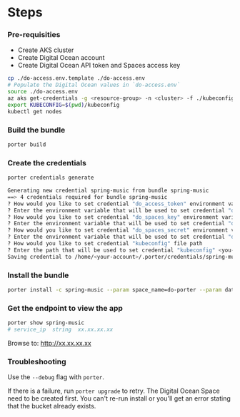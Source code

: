 Steps
=====

### Pre-requisities

* Create AKS cluster
* Create Digital Ocean account
* Create Digital Ocean API token and Spaces access key

```sh
cp ./do-access.env.template ./do-access.env
# Populate the Digital Ocean values in `do-access.env`
source ./do-access.env
az aks get-credentials -g <resource-group> -n <cluster> -f ./kubeconfig
export KUBECONFIG=$(pwd)/kubeconfig
kubectl get nodes
```

### Build the bundle

```sh
porter build
```

### Create the credentials

```sh
porter credentials generate

Generating new credential spring-music from bundle spring-music
==> 4 credentials required for bundle spring-music
? How would you like to set credential "do_access_token" environment variable
? Enter the environment variable that will be used to set credential "do_access_token" DO_ACCESS_KEY
? How would you like to set credential "do_spaces_key" environment variable
? Enter the environment variable that will be used to set credential "do_spaces_key" DO_SPACES_KEY
? How would you like to set credential "do_spaces_secret" environment variable
? Enter the environment variable that will be used to set credential "do_spaces_secret" DO_SPACES_SECRET
? How would you like to set credential "kubeconfig" file path
? Enter the path that will be used to set credential "kubeconfig" <you-path-to>/kubeconfig
Saving credential to /home/<your-account>/.porter/credentials/spring-music.yaml
```

### Install the bundle

```sh
porter install -c spring-music --param space_name=do-porter --param database_name=do-porter-db
```

### Get the endpoint to view the app

```sh
porter show spring-music
# service_ip  string  xx.xx.xx.xx
```

Browse to: http://xx.xx.xx.xx

### Troubleshooting

Use the `--debug` flag with `porter`.

If there is a failure, run `porter upgrade` to retry.
The Digital Ocean Space need to be created first.  You can't re-run install or you'll get an error stating that the bucket already exists.
